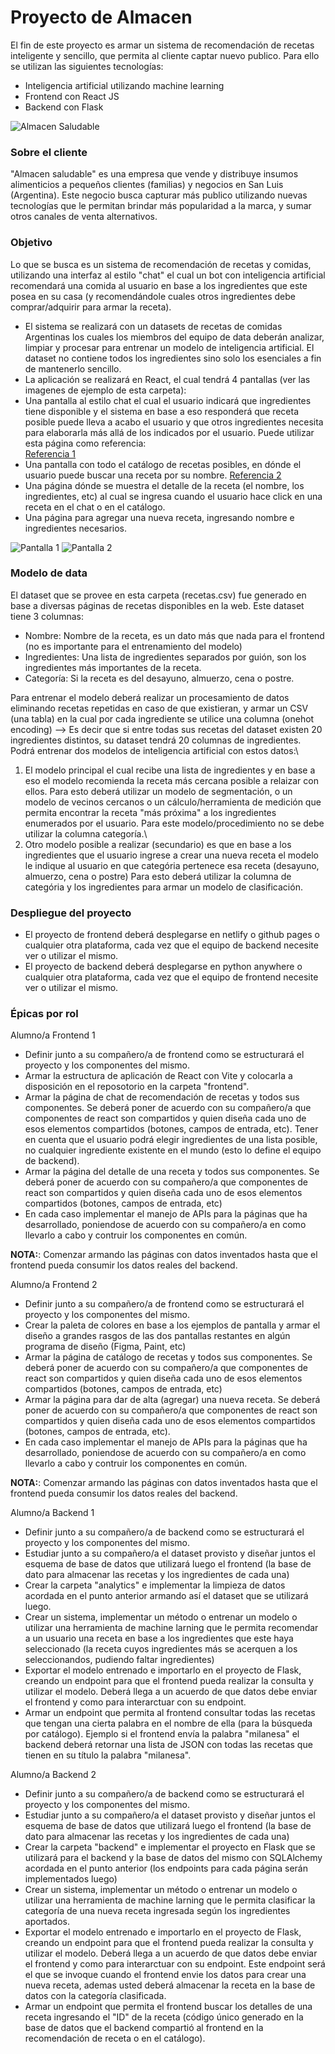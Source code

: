 # Proyecto de Almacen

El fin de este proyecto es armar un sistema de recomendación de recetas inteligente y sencillo, que permita al cliente captar nuevo publico. Para ello se utilizan las siguientes tecnologías:
- Inteligencia artificial utilizando machine learning
- Frontend con React JS
- Backend con Flask

![Almacen Saludable](logo.png)

### Sobre el cliente
"Almacen saludable" es una empresa que vende y distribuye insumos alimenticios a pequeños clientes (familias) y negocios en San Luis (Argentina). Este negocio busca capturar más publico utilizando nuevas tecnologías que le permitan brindar más popularidad a la marca, y sumar otros canales de venta alternativos.

### Objetivo
Lo que se busca es un sistema de recomendación de recetas y comidas, utilizando una interfaz al estilo "chat" el cual un bot con inteligencia artificial recomendará una comida al usuario en base a los ingredientes que este posea en su casa (y recomendándole cuales otros ingredientes debe comprar/adquirir para armar la receta).
- El sistema se realizará con un datasets de recetas de comidas Argentinas los cuales los miembros del equipo de data deberán analizar, limpiar y procesar para entrenar un modelo de inteligencia artificial. El dataset no contiene todos los ingredientes sino solo los esenciales a fin de mantenerlo sencillo.
- La aplicación se realizará en React, el cual tendrá 4 pantallas (ver las imagenes de ejemplo de esta carpeta):
 - Una pantalla al estilo chat el cual el usuario indicará que ingredientes tiene disponible y el sistema en base a eso responderá que receta posible puede lleva a acabo el usuario y que otros ingredientes necesita para elaborarla más allá de los indicados por el usuario. Puede utilizar esta página como referencia:\
[Referencia 1](https://www.gptcuisine.com/?lang=es_ES&lang=es_ES&gad_source=1&gclid=Cj0KCQiA88a5BhDPARIsAFj595hBdIIF4pQhvCELuA2feM5tXOLilaqIddDiwZ5h5qclW2-_tzmTWOEaAqYNEALw_wcB)
 - Una pantalla con todo el catálogo de recetas posibles, en dónde el usuario puede buscar una receta por su nombre.
 [Referencia 2](https://foodit.lanacion.com.ar/recetas/)
 - Una página dónde se muestra el detalle de la receta (el nombre, los ingredientes, etc) al cual se ingresa cuando el usuario hace click en una receta en el chat o en el catálogo.
 - Una página para agregar una nueva receta, ingresando nombre e ingredientes necesarios.

![Pantalla 1](pantalla_1.png)
![Pantalla 2](pantalla_2.png)

### Modelo de data
El dataset que se provee en esta carpeta (recetas.csv) fue generado en base a diversas páginas de recetas disponibles en la web. Este dataset tiene 3 columnas:
- Nombre: Nombre de la receta, es un dato más que nada para el frontend (no es importante para el entrenamiento del modelo)
- Ingredientes: Una lista de ingredientes separados por guión, son los ingredientes más importantes de la receta.
- Categoría: Si la receta es del desayuno, almuerzo, cena o postre.

Para entrenar el modelo deberá realizar un procesamiento de datos eliminando recetas repetidas en caso de que existieran, y armar un CSV (una tabla) en la cual por cada ingrediente se utilice una columna (onehot encoding) --> Es decir que si entre todas sus recetas del dataset existen 20 ingredientes distintos, su dataset tendrá 20 columnas de ingredientes.\
Podrá entrenar dos modelos de inteligencia artificial con estos datos:\
1) El modelo principal el cual recibe una lista de ingredientes y en base a eso el modelo recomienda la receta más cercana posible a relaizar con ellos. Para esto deberá utilizar un modelo de segmentación, o un modelo de vecinos cercanos o un cálculo/herramienta de medición que permita encontrar la receta "más próxima" a los ingredientes enumerados por el usuario. Para este modelo/procedimiento no se debe utilizar la columna categoría.\
2) Otro modelo posible a realizar (secundario) es que en base a los ingredientes que el usuario ingrese a crear una nueva receta el modelo le indique al usuario en que categória pertenece esa receta (desayuno, almuerzo, cena o postre) Para esto deberá utilizar la columna de categória y los ingredientes para armar un modelo de clasificación.

### Despliegue del proyecto
- El proyecto de frontend deberá desplegarse en netlify o github pages o cualquier otra plataforma, cada vez que el equipo de backend necesite ver o utilizar el mismo.
- El proyecto de backend deberá desplegarse en python anywhere o cualquier otra plataforma, cada vez que el equipo de frontend necesite ver o utilizar el mismo.

### Épicas por rol

Alumno/a Frontend 1
- Definir junto a su compañero/a de frontend como se estructurará el proyecto y los componentes del mismo.
- Armar la estructura de aplicación de React con Vite y colocarla a disposición en el reposotorio en la carpeta "frontend".
- Armar la página de chat de recomendación de recetas y todos sus componentes. Se deberá poner de acuerdo con su compañero/a que componentes de react son compartidos y quien diseña cada uno de esos elementos compartidos (botones, campos de entrada, etc). Tener en cuenta que el usuario podrá elegir ingredientes de una lista posible, no cualquier ingrediente existente en el mundo (esto lo define el equipo de backend).
- Armar la página del detalle de una receta y todos sus componentes. Se deberá poner de acuerdo con su compañero/a que componentes de react son compartidos y quien diseña cada uno de esos elementos compartidos (botones, campos de entrada, etc)
- En cada caso implementar el manejo de APIs para la páginas que ha desarrollado, poniendose de acuerdo con su compañero/a en como llevarlo a cabo y contruir los componentes en común.

__NOTA:__: Comenzar armando las páginas con datos inventados hasta que el frontend pueda consumir los datos reales del backend.


Alumno/a Frontend 2
- Definir junto a su compañero/a de frontend como se estructurará el proyecto y los componentes del mismo.
- Crear la paleta de colores en base a los ejemplos de pantalla y armar el diseño a grandes rasgos de las dos pantallas restantes en algún programa de diseño (Figma, Paint, etc)
- Armar la página de catálogo de recetas y todos sus componentes. Se deberá poner de acuerdo con su compañero/a que componentes de react son compartidos y quien diseña cada uno de esos elementos compartidos (botones, campos de entrada, etc)
- Armar la página para dar de alta (agregar) una nueva receta. Se deberá poner de acuerdo con su compañero/a que componentes de react son compartidos y quien diseña cada uno de esos elementos compartidos (botones, campos de entrada, etc).
- En cada caso implementar el manejo de APIs para la páginas que ha desarrollado, poniendose de acuerdo con su compañero/a en como llevarlo a cabo y contruir los componentes en común.

__NOTA:__: Comenzar armando las páginas con datos inventados hasta que el frontend pueda consumir los datos reales del backend.

Alumno/a Backend 1
- Definir junto a su compañero/a de backend como se estructurará el proyecto y los componentes del mismo.
- Estudiar junto a su compañero/a el dataset provisto y diseñar juntos el esquema de base de datos que utilizará luego el frontend (la base de dato para almacenar las recetas y los ingredientes de cada una)
- Crear la carpeta "analytics" e implementar la limpieza de datos acordada en el punto anterior armando así el dataset que se utilizará luego.
- Crear un sistema, implementar un método o entrenar un modelo o utilizar una herramienta de machine larning que le permita recomendar a un usuario una receta en base a los ingredientes que este haya seleccionado (la receta cuyos ingredientes más se acerquen a los seleccionandos, pudiendo faltar ingredientes)
- Exportar el modelo entrenado e importarlo en el proyecto de Flask, creando un endpoint para que el frontend pueda realizar la consulta y utilizar el modelo. Deberá llega a un acuerdo de que datos debe enviar el frontend y como para interarctuar con su endpoint.
- Armar un endpoint que permita al frontend consultar todas las recetas que tengan una cierta palabra en el nombre de ella (para la búsqueda por catálogo). Ejemplo si el frontend envía la palabra "milanesa" el backend deberá retornar una lista de JSON con todas las recetas que tienen en su título la palabra "milanesa".

Alumno/a Backend 2
- Definir junto a su compañero/a de backend como se estructurará el proyecto y los componentes del mismo.
- Estudiar junto a su compañero/a el dataset provisto y diseñar juntos el esquema de base de datos que utilizará luego el frontend (la base de dato para almacenar las recetas y los ingredientes de cada una)
- Crear la carpeta "backend" e implementar el proyecto en Flask que se utilizará para el backend y la base de datos del mismo con SQLAlchemy acordada en el punto anterior (los endpoints para cada página serán implementados luego)
- Crear un sistema, implementar un método o entrenar un modelo o utilizar una herramienta de machine larning que le permita clasificar la categoría de una nueva receta ingresada según los ingredientes aportados.
- Exportar el modelo entrenado e importarlo en el proyecto de Flask, creando un endpoint para que el frontend pueda realizar la consulta y utilizar el modelo. Deberá llega a un acuerdo de que datos debe enviar el frontend y como para interarctuar con su endpoint. Este endpoint será el que se invoque cuando el frontend envie los datos para crear una nueva receta, ademas usted deberá almacenar la receta en la base de datos con la categoría clasificada.
- Armar un endpoint que permita el frontend buscar los detalles de una receta ingresando el "ID" de la receta (código único generado en la base de datos que el backend compartió al frontend en la recomendación de receta o en el catálogo).
